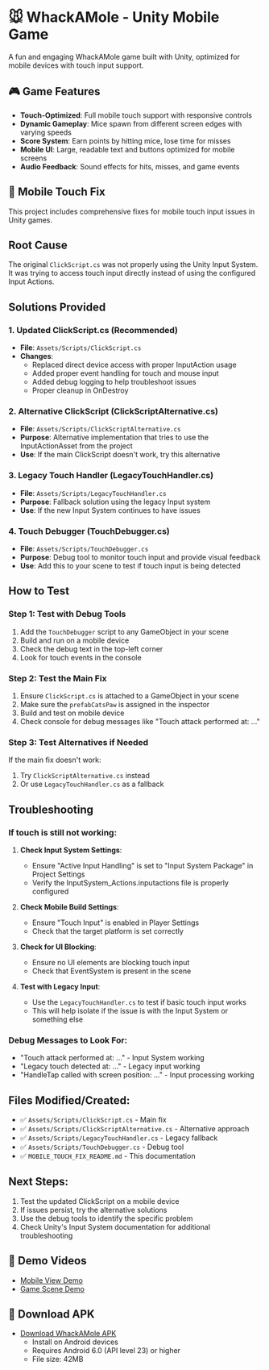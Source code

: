 # 🐭 WhackAMole - Unity Mobile Game

A fun and engaging WhackAMole game built with Unity, optimized for mobile devices with touch input support.

## 🎮 Game Features
- **Touch-Optimized**: Full mobile touch support with responsive controls
- **Dynamic Gameplay**: Mice spawn from different screen edges with varying speeds
- **Score System**: Earn points by hitting mice, lose time for misses
- **Mobile UI**: Large, readable text and buttons optimized for mobile screens
- **Audio Feedback**: Sound effects for hits, misses, and game events

## 📱 Mobile Touch Fix

This project includes comprehensive fixes for mobile touch input issues in Unity games.

## Root Cause
The original `ClickScript.cs` was not properly using the Unity Input System. It was trying to access touch input directly instead of using the configured Input Actions.

## Solutions Provided

### 1. Updated ClickScript.cs (Recommended)
- **File**: `Assets/Scripts/ClickScript.cs`
- **Changes**: 
  - Replaced direct device access with proper InputAction usage
  - Added proper event handling for touch and mouse input
  - Added debug logging to help troubleshoot issues
  - Proper cleanup in OnDestroy

### 2. Alternative ClickScript (ClickScriptAlternative.cs)
- **File**: `Assets/Scripts/ClickScriptAlternative.cs`
- **Purpose**: Alternative implementation that tries to use the InputActionAsset from the project
- **Use**: If the main ClickScript doesn't work, try this alternative

### 3. Legacy Touch Handler (LegacyTouchHandler.cs)
- **File**: `Assets/Scripts/LegacyTouchHandler.cs`
- **Purpose**: Fallback solution using the legacy Input system
- **Use**: If the new Input System continues to have issues

### 4. Touch Debugger (TouchDebugger.cs)
- **File**: `Assets/Scripts/TouchDebugger.cs`
- **Purpose**: Debug tool to monitor touch input and provide visual feedback
- **Use**: Add this to your scene to test if touch input is being detected

## How to Test

### Step 1: Test with Debug Tools
1. Add the `TouchDebugger` script to any GameObject in your scene
2. Build and run on a mobile device
3. Check the debug text in the top-left corner
4. Look for touch events in the console

### Step 2: Test the Main Fix
1. Ensure `ClickScript.cs` is attached to a GameObject in your scene
2. Make sure the `prefabCatsPaw` is assigned in the inspector
3. Build and test on mobile device
4. Check console for debug messages like "Touch attack performed at: ..."

### Step 3: Test Alternatives if Needed
If the main fix doesn't work:
1. Try `ClickScriptAlternative.cs` instead
2. Or use `LegacyTouchHandler.cs` as a fallback

## Troubleshooting

### If touch is still not working:

1. **Check Input System Settings**:
   - Ensure "Active Input Handling" is set to "Input System Package" in Project Settings
   - Verify the InputSystem_Actions.inputactions file is properly configured

2. **Check Mobile Build Settings**:
   - Ensure "Touch Input" is enabled in Player Settings
   - Check that the target platform is set correctly

3. **Check for UI Blocking**:
   - Ensure no UI elements are blocking touch input
   - Check that EventSystem is present in the scene

4. **Test with Legacy Input**:
   - Use the `LegacyTouchHandler.cs` to test if basic touch input works
   - This will help isolate if the issue is with the Input System or something else

### Debug Messages to Look For:
- "Touch attack performed at: ..." - Input System working
- "Legacy touch detected at: ..." - Legacy input working
- "HandleTap called with screen position: ..." - Input processing working

## Files Modified/Created:
- ✅ `Assets/Scripts/ClickScript.cs` - Main fix
- ✅ `Assets/Scripts/ClickScriptAlternative.cs` - Alternative approach
- ✅ `Assets/Scripts/LegacyTouchHandler.cs` - Legacy fallback
- ✅ `Assets/Scripts/TouchDebugger.cs` - Debug tool
- ✅ `MOBILE_TOUCH_FIX_README.md` - This documentation

## Next Steps:
1. Test the updated ClickScript on a mobile device
2. If issues persist, try the alternative solutions
3. Use the debug tools to identify the specific problem
4. Check Unity's Input System documentation for additional troubleshooting

## 🎥 Demo Videos
- [Mobile View Demo](https://www.youtube.com/shorts/f4cbeLavxGU)
- [Game Scene Demo](https://youtu.be/PiZ41cp9qWs)

## 📱 Download APK
- [Download WhackAMole APK](catpawmouse.apk)
  - Install on Android devices
  - Requires Android 6.0 (API level 23) or higher
  - File size: 42MB
